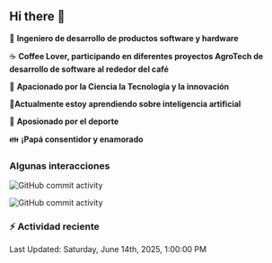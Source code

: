 ## Hi there 👋

:robot: **Ingeniero de desarrollo de productos software y hardware**

:coffee: **Coffee Lover, participando en diferentes proyectos AgroTech de desarrollo de software al rededor del café**

:satellite: **Apacionado por la Ciencia la Tecnología y la innovación**

:book:**Actualmente estoy aprendiendo sobre inteligencia artificial** 

:running: **Aposionado por el deporte**

:family: **¡Papá consentidor y enamorado**

### Algunas interacciones

![GitHub commit activity](https://img.shields.io/github/commit-activity/m/difesanchezdev/difesanchezdev) 

![GitHub commit activity](https://img.shields.io/github/commit-activity/m/difesanchezdev/miPrimerRepo)

### :zap: Actividad reciente
<!--RECENT_ACTIVITY:start-->
<!--RECENT_ACTIVITY:end-->
<!--RECENT_ACTIVITY:last_update-->
Last Updated: Saturday, June 14th, 2025, 1:00:00 PM
<!--RECENT_ACTIVITY:last_update_end-->

<!--
**difesanchezdev/difesanchezdev** is a ✨ _special_ ✨ repository because its `README.md` (this file) appears on your GitHub profile.

Here are some ideas to get you started:

- 🔭 I’m currently working on ...
- 🌱 I’m currently learning ...
- 👯 I’m looking to collaborate on ...
- 🤔 I’m looking for help with ...
- 💬 Ask me about ...
- 📫 How to reach me: ...
- 😄 Pronouns: ...
- ⚡ Fun fact: ...
-->
